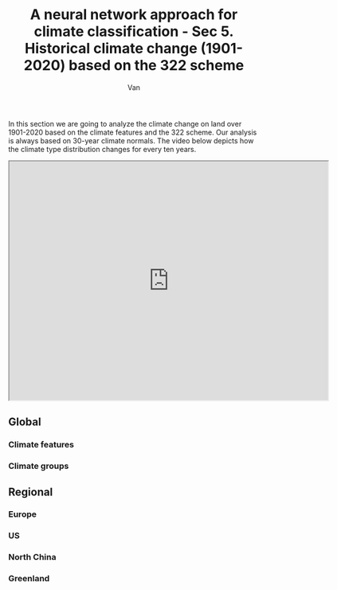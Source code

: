 ﻿---
layout: post
title: A neural network approach for climate classification - Sec 5. Historical climate change (1901-2020) based on the 322 scheme
author: Van
category: climate
---

In this section we are going to analyze the climate change on land over 1901-2020 based on the climate features and the 322 scheme. Our analysis is always based on 30-year climate normals. The video below depicts how the climate type distribution changes for every ten years.   

<div class="embed-container">
<iframe src="https://drive.google.com/file/d/11jNM1UicIg5xTqf3lH0eEY9APkzwMmT0/preview" width="640" height="480" allow="autoplay">
</iframe>
</div>

## Global

### Climate features

### Climate groups

## Regional

### Europe

### US

### North China

### Greenland
